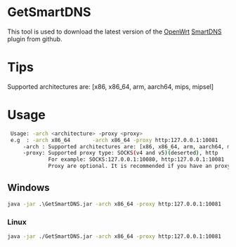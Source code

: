 # GetSmartDNS
 This tool is used to download the latest version of the  [OpenWrt](https://openwrt.org/) [SmartDNS](https://github.com/pymumu/smartdns) plugin from github.
# Tips
 Supported architectures are: [x86, x86_64, arm, aarch64, mips, mipsel]
# Usage
```bash
 Usage: -arch <architecture> -proxy <proxy>
 e.g  : -arch x86_64       -arch x86_64 -proxy http:127.0.0.1:10081
     -arch : Supported architectures are: [x86, x86_64, arm, aarch64, mips, mipsel]
     -proxy: Supported proxy type: SOCKS(v4 and v5)(deserted), http
             For example: SOCKS:127.0.0.1:10080, http:127.0.0.1:10081
             Proxy are optional. It is recommended if you have an proxy available, because download from github is very slow in Chinese mainland
```
## Windows
```cmd
java -jar .\GetSmartDNS.jar -arch x86_64 -proxy http:127.0.0.1:10081
```
### Linux
```bash
java -jar ./GetSmartDNS.jar -arch x86_64 -proxy http:127.0.0.1:10081
```
